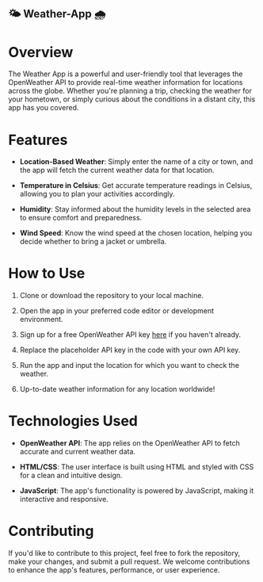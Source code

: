 ##  🌤️ Weather-App 🌧️

# Overview

The Weather App is a powerful and user-friendly tool that leverages the OpenWeather API to provide real-time weather information for locations across the globe. Whether you're planning a trip, checking the weather for your hometown, or simply curious about the conditions in a distant city, this app has you covered.

# Features

- **Location-Based Weather**: Simply enter the name of a city or town, and the app will fetch the current weather data for that location.

- **Temperature in Celsius**: Get accurate temperature readings in Celsius, allowing you to plan your activities accordingly.

- **Humidity**: Stay informed about the humidity levels in the selected area to ensure comfort and preparedness.

- **Wind Speed**: Know the wind speed at the chosen location, helping you decide whether to bring a jacket or umbrella.

# How to Use

1. Clone or download the repository to your local machine.

2. Open the app in your preferred code editor or development environment.

3. Sign up for a free OpenWeather API key [here](https://openweathermap.org/api) if you haven't already.

4. Replace the placeholder API key in the code with your own API key.

5. Run the app and input the location for which you want to check the weather.

6. Up-to-date weather information for any location worldwide!

# Technologies Used

- **OpenWeather API**: The app relies on the OpenWeather API to fetch accurate and current weather data.

- **HTML/CSS**: The user interface is built using HTML and styled with CSS for a clean and intuitive design.

- **JavaScript**: The app's functionality is powered by JavaScript, making it interactive and responsive.

# Contributing

If you'd like to contribute to this project, feel free to fork the repository, make your changes, and submit a pull request. We welcome contributions to enhance the app's features, performance, or user experience.
